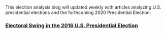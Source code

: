 This election analysis blog will updated weekly with articles analyzing U.S. presidential elections and the forthcoming 2020 Presidential Election.

### [Electoral Swing in the 2016 U.S. Presidential Election](posts/blog1.md)